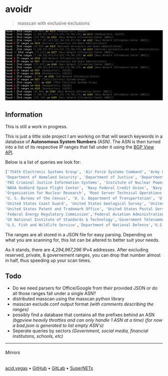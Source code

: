 # avoidr
> masscan with exclusive exclusions

![](.screens/preview.png)

## Information
This is still a work in progress.

This is just a little side project I am working on that will search keywords in a database of **Autonomous System Numbers** *(ASN)*. The ASN is then turned into a list of its respective IP ranges that fall under it using the [BGP View API](https://bgpview.docs.apiary.io/).

Below is a list of queries we look for:

```python
['754th Electronic Systems Group', 'Air Force Systems Command', 'Army & Navy Building', 'Central Intelligence Agency', 'Defense Advanced Research Projects Agency',
'Department of Homeland Security', 'Department of Justice', 'Department of Transportation', 'DoD Network Information Center', 'Dod Joint Spectrum Center',
'FBI Criminal Justice Information Systems', 'Institute of Nuclear Power Operations, Inc', 'Merit Network Inc', 'NASA Ames Research Center', 'NASA Deep Space Network (DSN)',
'NASA Goddard Space Flight Center', 'Navy Federal Credit Union', 'Navy Network Information Center', 'Nuclear Science and Technology Organisation',
'Organization for Nuclear Research', 'Root Server Technical Operations', 'Securities & Exchange Commission', 'Securities And Exchange Commission', 'U. S. Air Force',
'U. S. Bureau of the Census', 'U. S. Department of Transportation', 'U.S. Department of Energy', 'USAISC', 'USDOE, NV Operations Office', 'United States Antarctic Program',
'United States Coast Guard', 'United States Geological Survey', 'United States Naval Institute', 'United States Nuclear Regulatory Commission',
'United States Patent and Trademark Office', 'United States Postal Service', 'Internet Exchange', 'Stock Exchange','Federal Emergency Management Agency','Federal Aviation Agency',
'Federal Energy Regulatory Commission','Federal Aviation Administration','Federal Deposit Insurance Corporation','Federal Reserve Board', 'National Aeronautics and Space Administration',
'US National Institute of Standards & Technology','Government Telecommunications and Informatics Services','U.S. Dept. of Commerce','U.S. Center For Disease Control and Prevention',
'U.S. Fish and Wildlife Service','Department of National Defence','U.S. Department of State','Bank of America','JPMorgan Chase & Co','Facebook Inc','Twitter Inc']
```

The ranges are all stored in a JSON file for easy parsing. Depending on what you are scanning for, this list can be altered to better suit your needs.

As it stands, there are *4,294,967,296* IPv4 addresses. After excluding reserved, private, & governement ranges, you can drop that number almost in half, thus speeding up your scan times.

## Todo
- Do we need parsers for Office/Google from their provided JSON or do all those ranges fall under a single ASN?
- distributed masscan using the masscan python library
- masscan exclude.conf output format *(with comments describing the ranges)*
- possibly find a database that contains all the prefixes behind an ASN *(bgpview heavily throttles and can only handle 1 ASN at a time)* *(for now a bad.json is generated to list empty ASN's)*
- Seperate queries by sectors *(Government, social media, financial institutons, schools, etc)*

___

###### Mirrors
[acid.vegas](https://git.acid.vegas/avoidr) • [GitHub](https://github.com/acidvegas/avoidr) • [GitLab](https://gitlab.com/acidvegas/avoidr) • [SuperNETs](https://git.supernets.org/acidvegas/avoidr)
